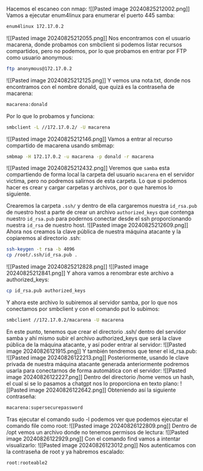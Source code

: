 Hacemos el escaneo con nmap:
![[Pasted image 20240825212002.png]]
Vamos a ejecutar enum4linux para enumerar el puerto 445 samba:
```bash
enum4linux 172.17.0.2
```
![[Pasted image 20240825212055.png]]
Nos encontramos con el usuario macarena, donde probamos con smbclient si podemos listar recursos compartidos, pero no podemos, por lo que probamos en entrar por FTP como usuario anonymous:
```bash
ftp anonymous@172.17.0.2
```
![[Pasted image 20240825212125.png]]
Y vemos una nota.txt, donde nos encontramos con el nombre donald, que quizá es la contraseña de macarena:
```bash
macarena:donald
```
Por lo que lo probamos y funciona:
```bash
smbclient -L //172.17.0.2/ -U macarena
```
![[Pasted image 20240825212146.png]]
Vamos a entrar al recurso compartido de macarena usando smbmap:
```bash
smbmap -H 172.17.0.2 -u macarena -p donald -r macarena
```
![[Pasted image 20240825212432.png]]
Veremos que `samba` esta compartiendo de forma local la carpeta del usuario `macarena` en el servidor victima, pero no podremos salirnos de esta carpeta. Lo que si podemos hacer es crear y cargar carpetas y archivos, por o que haremos lo siguiente.

Crearemos la carpeta `.ssh/` y dentro de ella cargaremos nuestra `id_rsa.pub` de nuestro host a parte de crear un archivo `authorized_keys` que contenga nuestro `id_rsa.pub` para podernos conectar desde el ssh proporcionando nuestra `id_rsa` de nuestro host.
![[Pasted image 20240825212609.png]]
Ahora nos creamos la clave pública de nuestra máquina atacante y la copiaremos al directorio .ssh:
```bash
ssh-keygen -t rsa -b 4096
cp /root/.ssh/id_rsa.pub .
```
![[Pasted image 20240825212828.png]]
![[Pasted image 20240825212841.png]]
Y ahora vamos a renombrar este archivo a authorized_keys:
```bash
cp id_rsa.pub authorized_keys
```
Y ahora este archivo lo subiremos al servidor samba, por lo que nos conectamos por smbclient y con el comando put lo subimos:
```bash
smbclient //172.17.0.2/macarena -U macarena
```
En este punto, tenemos que crear el directorio .ssh/ dentro del servidor samba y ahí mismo subir el archivo authorized_keys que será la clave pública de la máquina atacante, y así poder entrar al servidor:
![[Pasted image 20240826121915.png]]
Y también tendremos que tener el id_rsa.pub:
![[Pasted image 20240826122213.png]]
Posteriormente, usando le clave privada de nuestra máquina atacante generada anteriormente podremos usarla para conectarnos de forma automática con el servidor:
![[Pasted image 20240826122227.png]]
Dentro del directorio /home vemos un hash, el cual si se lo pasamos a chatgpt nos lo proporciona en texto plano:
![[Pasted image 20240826122642.png]]
Obteniendo así la siguiente contraseña:
```bash
macarena:supersecurepassword
```
Tras ejecutar el comando sudo -l podemos ver que podemos ejecutar el comando file como root:
![[Pasted image 20240826122809.png]]
Dentro de /opt vemos un archivo donde no tenemos permisos de lectura:
![[Pasted image 20240826122929.png]]
Con el comando find vamos a intentar visualizarlo:
![[Pasted image 20240826123012.png]]
Nos autenticamos con la contraseña de root y ya habremos escalado:
```bash
root:rooteable2
```

